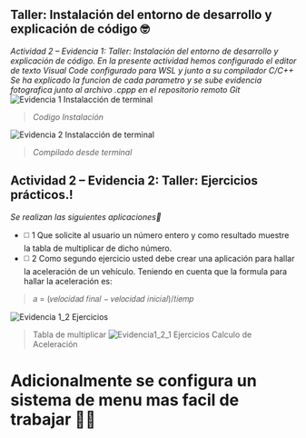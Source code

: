  ## Taller: Instalación del entorno de desarrollo y explicación de código 🤓
 _Actividad 2 – Evidencia 1: Taller: Instalación del entorno de desarrollo y explicación de código._
_En la presente actividad hemos configurado el editor de texto Visual Code configurado para WSL y junto a su compilador C/C++_
 _Se ha explicado la funcion de cada parametro y se sube evidencia fotografica junto al archivo .cppp en el repositorio remoto Git_ 
![Evidencia 1  Instalacción de terminal](https://user-images.githubusercontent.com/66846214/112212466-086f0100-8beb-11eb-86ea-1ac3ecb701d7.png)

> _Codigo Instalación_

![Evidencia 2  Instalacción de terminal](https://user-images.githubusercontent.com/66846214/112235140-09fcf100-8c0c-11eb-8545-7b21f2358ce5.png)

> _Compilado desde terminal_

##  Actividad 2 – Evidencia 2: Taller: Ejercicios prácticos.!

_Se realizan las siguientes aplicaciones🔽_
* ◻️ 1 Que solicite al usuario un número entero y como resultado muestre la tabla de multiplicar de dicho
número.
* ◻️ 2 Como segundo ejercicio usted debe crear una aplicación para hallar la aceleración de un vehículo. Teniendo en cuenta que la formula para hallar la aceleración es:

> 𝑎 = (𝑣𝑒𝑙𝑜𝑐𝑖𝑑𝑎𝑑 𝑓𝑖𝑛𝑎𝑙 − 𝑣𝑒𝑙𝑜𝑐𝑖𝑑𝑎𝑑 𝑖𝑛𝑖𝑐𝑖𝑎𝑙)/𝑡𝑖𝑒𝑚𝑝

![Evidencia 1_2  Ejercicios](https://user-images.githubusercontent.com/66846214/112243012-d07fb200-8c1a-11eb-8ce0-27b83c18ac2e.png)
>Tabla de multiplicar
![Evidencia1_2_1 Ejercicios](https://user-images.githubusercontent.com/66846214/112243022-d70e2980-8c1a-11eb-8df2-bdac681f1a5a.png)
> Calculo de Aceleración

# Adicionalmente se configura un sistema de menu mas facil de trabajar 👷‍♂️
